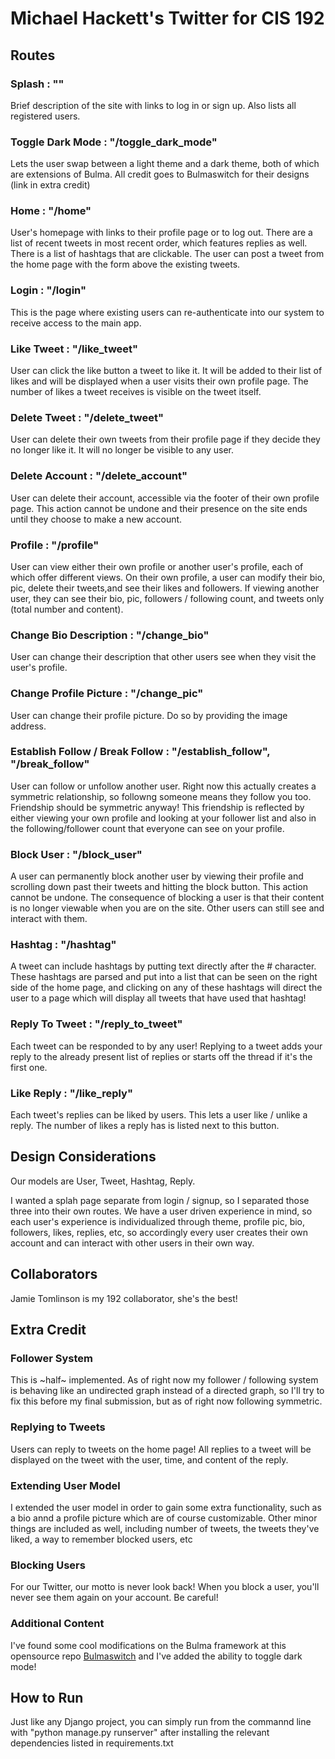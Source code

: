 # Michael Hackett's Twitter for CIS 192

## Routes

### Splash : ""

Brief description of the site with links to log in or sign up. Also lists all registered users.

### Toggle Dark Mode : "/toggle_dark_mode"

Lets the user swap between a light theme and a dark theme, both of which are extensions of Bulma. All credit goes to Bulmaswitch for their designs (link in extra credit)

### Home : "/home"

User's homepage with links to their profile page or to log out. There are a list of recent tweets in most recent order, which features replies as well. There is a list of hashtags that are clickable. The user can post a tweet from the home page with the form above the existing tweets.

### Login : "/login"

This is the page where existing users can re-authenticate into our system to receive access to the main app.

### Like Tweet : "/like_tweet"

User can click the like button a tweet to like it. It will be added to their list of likes and will be displayed when a user visits their own profile page. The number of likes a tweet receives is visible on the tweet itself.

### Delete Tweet : "/delete_tweet"

User can delete their own tweets from their profile page if they decide they no longer like it. It will no longer be visible to any user.

### Delete Account : "/delete_account"

User can delete their account, accessible via the footer of their own profile page. This action cannot be undone and their presence on the site ends until they choose to make a new account.

### Profile : "/profile"

User can view either their own profile or another user's profile, each of which offer different views. On their own profile, a user can modify their bio, pic, delete their tweets,and see their likes and followers. If viewing another user, they can see their bio, pic, followers / following count, and tweets only (total number and content).

### Change Bio Description : "/change_bio"

User can change their description that other users see when they visit the user's profile.

### Change Profile Picture : "/change_pic"

User can change their profile picture. Do so by providing the image address.

### Establish Follow / Break Follow : "/establish_follow", "/break_follow"

User can follow or unfollow another user. Right now this actually creates a symmetric relationship, so followng someone means they follow you too. Friendship should be symmetric anyway! This friendship is reflected by either viewing your own profile and looking at your follower list and also in the following/follower count that everyone can see on your profile.

### Block User : "/block_user"

A user can permanently block another user by viewing their profile and scrolling down past their tweets and hitting the block button. This action cannot be undone. The consequence of blocking a user is that their content is no longer viewable when you are on the site. Other users can still see and interact with them.

### Hashtag : "/hashtag"

A tweet can include hashtags by putting text directly after the # character. These hashtags are parsed and put into a list that can be seen on the right side of the home page, and clicking on any of these hashtags will direct the user to a page which will display all tweets that have used that hashtag!

### Reply To Tweet : "/reply_to_tweet"

Each tweet can be responded to by any user! Replying to a tweet adds your reply to the already present list of replies or starts off the thread if it's the first one.

### Like Reply : "/like_reply"

Each tweet's replies can be liked by users. This lets a user like / unlike a reply. The number of likes a reply has is listed next to this button.

## Design Considerations

Our models are User, Tweet, Hashtag, Reply.

I wanted a splah page separate from login / signup, so I separated those three into their own routes. We have a user driven experience in mind, so each user's experience is individualized through theme, profile pic, bio, followers, likes, replies, etc, so accordingly every user creates their own account and can interact with other users in their own way.

## Collaborators

Jamie Tomlinson is my 192 collaborator, she's the best!

## Extra Credit

### Follower System

This is ~half~ implemented. As of right now my follower / following system is behaving like an undirected graph instead of a directed graph, so I'll try to fix this before my final submission, but as of right now following symmetric.

### Replying to Tweets

Users can reply to tweets on the home page! All replies to a tweet will be displayed on the tweet with the user, time, and content of the reply.

### Extending User Model

I extended the user model in order to gain some extra functionality, such as a bio annd a profile picture which are of course customizable. Other minor things are included as well, including number of tweets, the tweets they've liked, a way to remember blocked users, etc

### Blocking Users

For our Twitter, our motto is never look back! When you block a user, you'll never see them again on your account. Be careful!

### Additional Content

I've found some cool modifications on the Bulma framework at this opensource repo [Bulmaswitch](https://jenil.github.io/bulmaswatch/) and I've added the ability to toggle dark mode!

## How to Run

Just like any Django project, you can simply run from the commannd line with "python manage.py runserver" after installing the relevant dependencies listed in requirements.txt